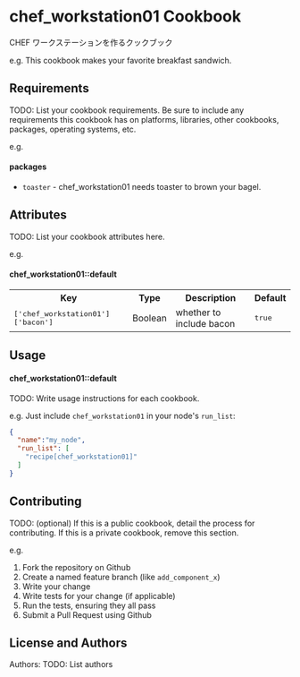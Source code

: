 chef_workstation01 Cookbook
===========================
CHEF ワークステーションを作るクックブック


e.g.
This cookbook makes your favorite breakfast sandwich.

Requirements
------------
TODO: List your cookbook requirements. Be sure to include any requirements this cookbook has on platforms, libraries, other cookbooks, packages, operating systems, etc.

e.g.
#### packages
- `toaster` - chef_workstation01 needs toaster to brown your bagel.

Attributes
----------
TODO: List your cookbook attributes here.

e.g.
#### chef_workstation01::default
<table>
  <tr>
    <th>Key</th>
    <th>Type</th>
    <th>Description</th>
    <th>Default</th>
  </tr>
  <tr>
    <td><tt>['chef_workstation01']['bacon']</tt></td>
    <td>Boolean</td>
    <td>whether to include bacon</td>
    <td><tt>true</tt></td>
  </tr>
</table>

Usage
-----
#### chef_workstation01::default
TODO: Write usage instructions for each cookbook.

e.g.
Just include `chef_workstation01` in your node's `run_list`:

```json
{
  "name":"my_node",
  "run_list": [
    "recipe[chef_workstation01]"
  ]
}
```

Contributing
------------
TODO: (optional) If this is a public cookbook, detail the process for contributing. If this is a private cookbook, remove this section.

e.g.
1. Fork the repository on Github
2. Create a named feature branch (like `add_component_x`)
3. Write your change
4. Write tests for your change (if applicable)
5. Run the tests, ensuring they all pass
6. Submit a Pull Request using Github

License and Authors
-------------------
Authors: TODO: List authors
